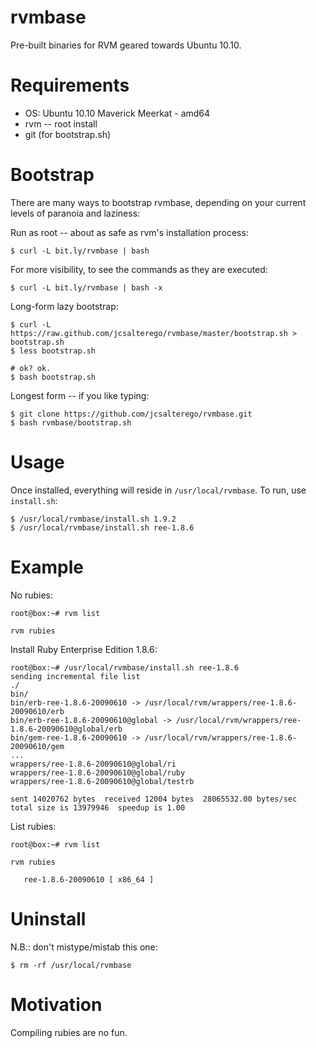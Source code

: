 rvmbase
=======

Pre-built binaries for RVM geared towards Ubuntu 10.10.

Requirements
============

 * OS: Ubuntu 10.10 Maverick Meerkat - amd64
 * rvm -- root install
 * git (for bootstrap.sh)

Bootstrap
=========

There are many ways to bootstrap rvmbase, depending on your current levels of paranoia and laziness:

Run as root -- about as safe as rvm's installation process:

    $ curl -L bit.ly/rvmbase | bash

For more visibility, to see the commands as they are executed:

    $ curl -L bit.ly/rvmbase | bash -x

Long-form lazy bootstrap:

    $ curl -L https://raw.github.com/jcsalterego/rvmbase/master/bootstrap.sh > bootstrap.sh
    $ less bootstrap.sh

    # ok? ok.
    $ bash bootstrap.sh

Longest form -- if you like typing:

    $ git clone https://github.com/jcsalterego/rvmbase.git
    $ bash rvmbase/bootstrap.sh

Usage
=====

Once installed, everything will reside in `/usr/local/rvmbase`. To run, use `install.sh`:

    $ /usr/local/rvmbase/install.sh 1.9.2
    $ /usr/local/rvmbase/install.sh ree-1.8.6

Example
=======

No rubies:

    root@box:~# rvm list
    
    rvm rubies
    
    
Install Ruby Enterprise Edition 1.8.6:

    root@box:~# /usr/local/rvmbase/install.sh ree-1.8.6
    sending incremental file list
    ./
    bin/
    bin/erb-ree-1.8.6-20090610 -> /usr/local/rvm/wrappers/ree-1.8.6-20090610/erb
    bin/erb-ree-1.8.6-20090610@global -> /usr/local/rvm/wrappers/ree-1.8.6-20090610@global/erb
    bin/gem-ree-1.8.6-20090610 -> /usr/local/rvm/wrappers/ree-1.8.6-20090610/gem
    ...
    wrappers/ree-1.8.6-20090610@global/ri
    wrappers/ree-1.8.6-20090610@global/ruby
    wrappers/ree-1.8.6-20090610@global/testrb
    
    sent 14020762 bytes  received 12004 bytes  28065532.00 bytes/sec
    total size is 13979946  speedup is 1.00

List rubies:

    root@box:~# rvm list
    
    rvm rubies
    
       ree-1.8.6-20090610 [ x86_64 ]

Uninstall
=========

N.B.: don't mistype/mistab this one:

    $ rm -rf /usr/local/rvmbase

Motivation
==========

Compiling rubies are no fun.
